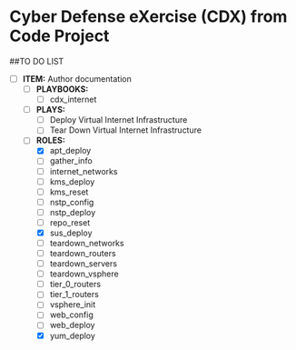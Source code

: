 # Cyber Defense eXercise (CDX) from Code Project
##TO DO LIST

- [ ] **ITEM:** Author documentation
  - [ ] **PLAYBOOKS:** 
    - [ ] cdx_internet
  - [ ] **PLAYS:** 
    - [ ] Deploy Virtual Internet Infrastructure
    - [ ] Tear Down Virtual Internet Infrastructure
  - [ ] **ROLES:**
    - [x] apt_deploy
    - [ ] gather_info
    - [ ] internet_networks
    - [ ] kms_deploy
    - [ ] kms_reset
    - [ ] nstp_config
    - [ ] nstp_deploy
    - [ ] repo_reset
    - [x] sus_deploy
    - [ ] teardown_networks
    - [ ] teardown_routers
    - [ ] teardown_servers
    - [ ] teardown_vsphere
    - [ ] tier_0_routers
    - [ ] tier_1_routers
    - [ ] vsphere_init
    - [ ] web_config
    - [ ] web_deploy
    - [x] yum_deploy